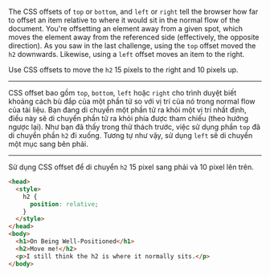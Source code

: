 The CSS offsets of `top` or `bottom`, and `left` or `right` tell the browser how far to offset an item relative to where it would sit in the normal flow of the document. You're offsetting an element away from a given spot, which moves the element away from the referenced side (effectively, the opposite direction). As you saw in the last challenge, using the `top` offset moved the `h2` downwards. Likewise, using a `left` offset moves an item to the right.

Use CSS offsets to move the `h2` 15 pixels to the right and 10 pixels up.

---

CSS offset bao gồm `top`, `bottom`, `left` hoặc `right` cho trình duyệt biết khoảng cách bù đắp của một phần tử so với vị trí của nó trong normal flow của tài liệu. Bạn đang di chuyển một phần tử ra khỏi một vị trí nhất định, điều này sẽ di chuyển phần tử ra khỏi phía được tham chiếu (theo hướng ngược lại). Như bạn đã thấy trong thử thách trước, việc sử dụng phần `top` đã di chuyển phần `h2` đi xuống. Tương tự như vậy, sử dụng `left` sẽ di chuyển một mục sang bên phải.

---

Sử dụng CSS offset để di chuyển `h2` 15 pixel sang phải và 10 pixel lên trên.

```html
<head>
  <style>
    h2 {
      position: relative;
    }
  </style>
</head>
<body>
  <h1>On Being Well-Positioned</h1>
  <h2>Move me!</h2>
  <p>I still think the h2 is where it normally sits.</p>
</body>
```
